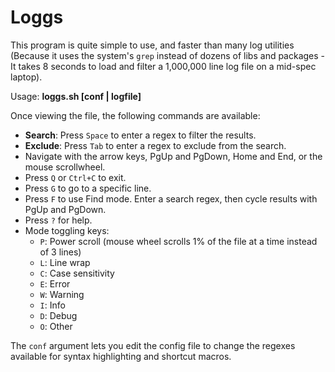 # Loggs

This program is quite simple to use, and faster than many log utilities (Because it uses the system's `grep` instead of dozens of libs and packages - It takes 8 seconds to load and filter a 1,000,000 line log file on a mid-spec laptop).

Usage: **loggs.sh [conf | logfile]**

Once viewing the file, the following commands are available:

- **Search**: Press `Space` to enter a regex to filter the results.
- **Exclude**: Press `Tab` to enter a regex to exclude from the search.
- Navigate with the arrow keys, PgUp and PgDown, Home and End, or the mouse scrollwheel.
- Press `Q` or `Ctrl+C` to exit.
- Press `G` to go to a specific line.
- Press `F` to use Find mode. Enter a search regex, then cycle results with PgUp and PgDown.
- Press `?` for help.
- Mode toggling keys:
  - `P`: Power scroll (mouse wheel scrolls 1% of the file at a time instead of 3 lines)
  - `L`: Line wrap
  - `C`: Case sensitivity
  - `E`: Error
  - `W`: Warning
  - `I`: Info
  - `D`: Debug
  - `O`: Other

The `conf` argument lets you edit the config file to change the regexes available for syntax highlighting and shortcut macros.
